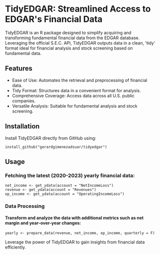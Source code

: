# TidyEDGAR: Streamlined Access to EDGAR's Financial Data
TidyEDGAR is an R package designed to simplify acquiring and transforming fundamental financial data from the EDGAR database. Leveraging the official S.E.C. API, TidyEDGAR outputs data in a clean, 'tidy' format ideal for financial analysis and stock screening based on fundamental data.

## Features
 - Ease of Use: Automates the retrieval and preprocessing of financial data.
 - Tidy Format: Structures data in a convenient format for analysis.
 - Comprehensive Coverage: Access data across all U.S. public companies.
 - Versatile Analysis: Suitable for fundamental analysis and stock screening.

## Installation
Install TidyEDGAR directly from GitHub using:

`install_github("gerardgimenezadsuar/tidyedgar")`

## Usage
### Fetching the latest (2020-2023) yearly financial data:
```
net_income <- get_ydata(account = "NetIncomeLoss")
revenue <- get_ydata(account = "Revenues")
op_income <- get_ydata(account = "OperatingIncomeLoss")
```

### Data Processing
#### Transform and analyze the data with additional metrics such as net margin and year-over-year changes:

```
yearly <- prepare_data(revenue, net_income, op_income, quarterly = F)
```

Leverage the power of TidyEDGAR to gain insights from financial data efficiently.
